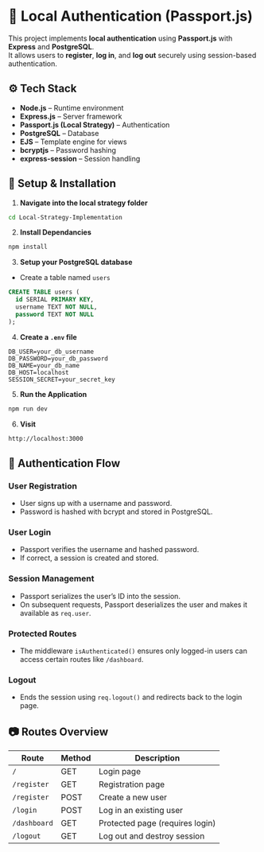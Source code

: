 # 🔐 Local Authentication (Passport.js)

This project implements **local authentication** using **Passport.js** with **Express** and **PostgreSQL**.  
It allows users to **register**, **log in**, and **log out** securely using session-based authentication.

## ⚙️ Tech Stack

- **Node.js** – Runtime environment  
- **Express.js** – Server framework  
- **Passport.js (Local Strategy)** – Authentication  
- **PostgreSQL** – Database  
- **EJS** – Template engine for views  
- **bcryptjs** – Password hashing  
- **express-session** – Session handling  


## 🧩 Setup & Installation

1. **Navigate into the local strategy folder**
```bash
cd Local-Strategy-Implementation
```

2. **Install Dependancies**
```bash
npm install
```

3. **Setup your PostgreSQL database**
- Create a table named `users`
```sql
CREATE TABLE users (
  id SERIAL PRIMARY KEY,
  username TEXT NOT NULL,
  password TEXT NOT NULL
);
```

4. **Create a `.env` file**
```env
DB_USER=your_db_username
DB_PASSWORD=your_db_password
DB_NAME=your_db_name
DB_HOST=localhost
SESSION_SECRET=your_secret_key
```

5. **Run the Application**
```bash
npm run dev
```

6. **Visit**
```bash
http://localhost:3000
```

## 🔑 Authentication Flow

### User Registration
- User signs up with a username and password.
- Password is hashed with bcrypt and stored in PostgreSQL.

### User Login
- Passport verifies the username and hashed password.
- If correct, a session is created and stored.

### Session Management
- Passport serializes the user’s ID into the session.
- On subsequent requests, Passport deserializes the user and makes it available as `req.user`.

### Protected Routes
- The middleware `isAuthenticated()` ensures only logged-in users can access certain routes like `/dashboard`.

### Logout
- Ends the session using `req.logout()` and redirects back to the login page.

## 📷 Routes Overview

|Route|Method|Description|
|--------------|--------|---------------------------------|
|`/`|GET|Login page|
|`/register`|GET|Registration page|
|`/register`|POST|Create a new user|
|`/login`|POST|Log in an existing user|
|`/dashboard`|GET|Protected page (requires login)|
|`/logout`|GET|Log out and destroy session|